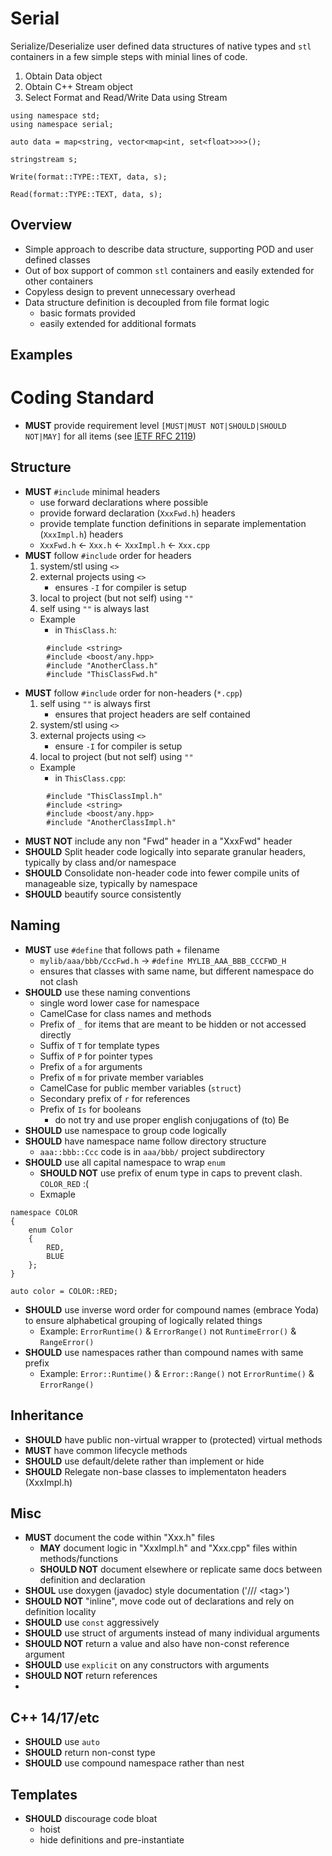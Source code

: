 # Serial

Serialize/Deserialize user defined data structures of native types and `stl` containers 
in a few simple steps with minial lines of code.
1. Obtain Data object
1. Obtain C++ Stream object
1. Select Format and Read/Write Data using Stream 

```
using namespace std;
using namespace serial;

auto data = map<string, vector<map<int, set<float>>>>();

stringstream s;

Write(format::TYPE::TEXT, data, s);

Read(format::TYPE::TEXT, data, s); 
```

## Overview

* Simple approach to describe data structure, supporting POD and user defined classes
* Out of box support of common `stl` containers and easily extended for other containers
* Copyless design to prevent unnecessary overhead
* Data structure definition is decoupled from file format logic
  * basic formats provided
  * easily extended for additional formats


## Examples

# Coding Standard
* **MUST** provide requirement level `[MUST|MUST NOT|SHOULD|SHOULD NOT|MAY]` for all items (see [IETF RFC 2119](https://datatracker.ietf.org/doc/html/rfc2119))
## Structure
* **MUST** `#include` minimal headers
	* use forward declarations where possible
	* provide forward declaration (`XxxFwd.h`) headers
	* provide template function definitions in separate implementation (`XxxImpl.h`) headers
	* `XxxFwd.h` <- `Xxx.h` <- `XxxImpl.h` <- `Xxx.cpp`
* **MUST** follow `#include` order for headers
	1. system/stl using `<>`
	1. external projects using `<>`
		* ensures `-I` for compiler is setup
	1. local to project (but not self) using `""`
	1. self using `""` is always last
	* Example
		* in `ThisClass.h`:
```
		#include <string>
		#include <boost/any.hpp>
		#include "AnotherClass.h"
		#include "ThisClassFwd.h"
```
* **MUST** follow `#include` order for non-headers (`*.cpp`)
	1. self using `""` is always first
		* ensures that project headers are self contained
	1. system/stl using `<>`
	1. external projects using `<>`
		* ensure `-I` for compiler is setup
	1. local to project (but not self) using `""`
	* Example
		* in `ThisClass.cpp`:
```
		#include "ThisClassImpl.h"
		#include <string>
		#include <boost/any.hpp>
		#include "AnotherClassImpl.h"
```
* **MUST NOT** include any non "Fwd" header in a "XxxFwd" header
* **SHOULD** Split header code logically into separate granular headers, typically by class and/or namespace
* **SHOULD** Consolidate non-header code into fewer compile units of manageable size, typically by namespace
* **SHOULD** beautify source consistently

## Naming
* **MUST** use `#define` that follows path + filename
	* `mylib/aaa/bbb/CccFwd.h` -> `#define MYLIB_AAA_BBB_CCCFWD_H`
	* ensures that classes with same name, but different namespace do not clash
* **SHOULD** use these naming conventions
	* single word lower case for namespace
	* CamelCase for class names and methods
	* Prefix of `_` for items that are meant to be hidden or not accessed directly
	* Suffix of `T` for template types
	* Suffix of `P` for pointer types
	* Prefix of `a` for arguments
	* Prefix of `m` for private member variables
	* CamelCase for public member variables (`struct`)
	* Secondary prefix of `r` for references
	* Prefix of `Is` for booleans 
		* do not try and use proper english conjugations of (to) Be 
* **SHOULD** use namespace to group code logically
* **SHOULD** have namespace name follow directory structure
	* `aaa::bbb::Ccc` code is in `aaa/bbb/` project subdirectory
* **SHOULD** use all capital namespace to wrap `enum`
	* **SHOULD NOT** use prefix of enum type in caps to prevent clash.  `COLOR_RED` :(
	* Exmaple
```
namespace COLOR
{
	enum Color
	{
		RED,
		BLUE
	};
}

auto color = COLOR::RED;
```
* **SHOULD** use inverse word order for compound names (embrace Yoda) to ensure alphabetical grouping of logically related things
	* Example: `ErrorRuntime()` & `ErrorRange()` not `RuntimeError()` & `RangeError()`
* **SHOULD** use namespaces rather than compound names with same prefix 
	* Example: `Error::Runtime()` & `Error::Range()` not `ErrorRuntime()` & `ErrorRange()`

## Inheritance
* **SHOULD** have public non-virtual wrapper to (protected) virtual methods
* **MUST** have common lifecycle methods
* **SHOULD** use default/delete rather than implement or hide
* **SHOULD** Relegate non-base classes to implementaton headers (XxxImpl.h)

## Misc
* **MUST** document the code within "Xxx.h" files
	* **MAY** document logic in "XxxImpl.h" and "Xxx.cpp" files within methods/functions
	* **SHOULD NOT** document elsewhere or replicate same docs between definition and declaration
* **SHOUL** use doxygen (javadoc) style documentation ('/// \<tag>')
* **SHOULD NOT** "inline", move code out of declarations and rely on definition locality
* **SHOULD** use `const` aggressively
* **SHOULD** use struct of arguments  instead of many individual arguments
* **SHOULD NOT** return a value and also have non-const reference argument
* **SHOULD** use `explicit` on any constructors with arguments
* **SHOULD NOT** return references
* 
## C++ 14/17/etc
* **SHOULD** use `auto`
* **SHOULD** return non-const type
* **SHOULD** use compound namespace rather than nest

## Templates
* **SHOULD** discourage code bloat
	* hoist
	* hide definitions and pre-instantiate

